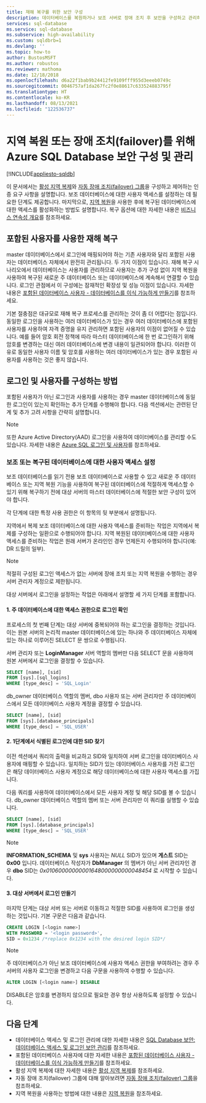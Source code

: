```yaml
---
title: 재해 복구를 위한 보안 구성
description: 데이터베이스를 복원하거나 보조 서버로 장애 조치 후 보안을 구성하고 관리하기 위한 보안 고려 사항을 설명합니다.
services: sql-database
ms.service: sql-database
ms.subservice: high-availability
ms.custom: sqldbrb=1
ms.devlang: ''
ms.topic: how-to
author: BustosMSFT
ms.author: robustos
ms.reviewer: mathoma
ms.date: 12/18/2018
ms.openlocfilehash: d6a22f1bab9b24412fe9109fff955d3eeeb0749c
ms.sourcegitcommit: 0046757af1da267fc2f0e88617c633524883795f
ms.translationtype: HT
ms.contentlocale: ko-KR
ms.lasthandoff: 08/13/2021
ms.locfileid: "122536737"
---
```

# <a name="configure-and-manage-azure-sql-database-security-for-geo-restore-or-failover"></a>지역 복원 또는 장애 조치(failover)를 위해 Azure SQL Database 보안 구성 및 관리
[!INCLUDE[appliesto-sqldb](../includes/appliesto-sqldb.md)]

이 문서에서는 [활성 지역 복제](active-geo-replication-overview.md)와 [자동 장애 조치(failover) 그룹](auto-failover-group-overview.md)을 구성하고 제어하는 인증 요구 사항을 설명합니다. 보조 데이터베이스에 대한 사용자 액세스를 설정하는 데 필요한 단계도 제공합니다. 마지막으로, [지역 복원](recovery-using-backups.md#geo-restore)을 사용한 후에 복구된 데이터베이스에 대한 액세스를 활성화하는 방법도 설명합니다. 복구 옵션에 대한 자세한 내용은 [비즈니스 연속성 개요](business-continuity-high-availability-disaster-recover-hadr-overview.md)를 참조하세요.

## <a name="disaster-recovery-with-contained-users"></a>포함된 사용자를 사용한 재해 복구

master 데이터베이스에서 로그인에 매핑되어야 하는 기존 사용자와 달리 포함된 사용자는 데이터베이스 자체에서 완전히 관리됩니다. 두 가지 이점이 있습니다. 재해 복구 시나리오에서 데이터베이스는 사용자를 관리하므로 사용자는 추가 구성 없이 지역 복원을 사용하여 복구된 새로운 주 데이터베이스 또는 데이터베이스에 계속해서 연결할 수 있습니다. 로그인 관점에서 이 구성에는 잠재적인 확장성 및 성능 이점이 있습니다. 자세한 내용은 [포함된 데이터베이스 사용자 - 데이터베이스를 이식 가능하게 만들기](/sql/relational-databases/security/contained-database-users-making-your-database-portable)를 참조하세요.

기본 절충점은 대규모로 재해 복구 프로세스를 관리하는 것이 좀 더 어렵다는 점입니다. 동일한 로그인을 사용하는 여러 데이터베이스가 있는 경우 여러 데이터베이스에 포함된 사용자를 사용하여 자격 증명을 유지 관리하면 포함된 사용자의 이점이 없어질 수 있습니다. 예를 들어 암호 회전 정책에 따라 마스터 데이터베이스에 한 번 로그인하기 위해 암호를 변경하는 대신 여러 데이터베이스에 변경 내용이 일관되어야 합니다. 이러한 이유로 동일한 사용자 이름 및 암호를 사용하는 여러 데이터베이스가 있는 경우 포함된 사용자를 사용하는 것은 좋지 않습니다.

## <a name="how-to-configure-logins-and-users"></a>로그인 및 사용자를 구성하는 방법

포함된 사용자가 아닌 로그인과 사용자를 사용하는 경우 master 데이터베이스에 동일한 로그인이 있는지 확인하는 추가 단계를 수행해야 합니다. 다음 섹션에서는 관련된 단계 및 추가 고려 사항을 간략히 설명합니다.

  >[!NOTE]
  > 또한 Azure Active Directory(AAD) 로그인을 사용하여 데이터베이스를 관리할 수도 있습니다. 자세한 내용은 [Azure SQL 로그인 및 사용자](./logins-create-manage.md)를 참조하세요.

### <a name="set-up-user-access-to-a-secondary-or-recovered-database"></a>보조 또는 복구된 데이터베이스에 대한 사용자 액세스 설정

보조 데이터베이스를 읽기 전용 보조 데이터베이스로 사용할 수 있고 새로운 주 데이터베이스 또는 지역 복원 기능을 사용하여 복구된 데이터베이스에 적절하게 액세스할 수 있기 위해 복구하기 전에 대상 서버의 마스터 데이터베이스에 적절한 보안 구성이 있어야 합니다.

각 단계에 대한 특정 사용 권한은 이 항목의 뒷 부분에서 설명됩니다.

지역에서 복제 보조 데이터베이스에 대한 사용자 액세스를 준비하는 작업은 지역에서 복제를 구성하는 일환으로 수행되어야 합니다. 지역 복원된 데이터베이스에 대한 사용자 액세스를 준비하는 작업은 원래 서버가 온라인인 경우 언제든지 수행되어야 합니다(예: DR 드릴의 일부).

> [!NOTE]
> 적절히 구성된 로그인 액세스가 없는 서버에 장애 조치 또는 지역 복원을 수행하는 경우 서버 관리자 계정으로 제한됩니다.

대상 서버에서 로그인을 설정하는 작업은 아래에서 설명할 세 가지 단계를 포함합니다.

#### <a name="1-determine-logins-with-access-to-the-primary-database"></a>1. 주 데이터베이스에 대한 액세스 권한으로 로그인 확인

프로세스의 첫 번째 단계는 대상 서버에 중복되어야 하는 로그인을 결정하는 것입니다. 이는 원본 서버의 논리적 master 데이터베이스에 있는 하나와 주 데이터베이스 자체에 있는 하나로 이루어진 SELECT 문 쌍으로 수행됩니다.

서버 관리자 또는 **LoginManager** 서버 역할의 멤버만 다음 SELECT 문을 사용하여 원본 서버에서 로그인을 결정할 수 있습니다.

```sql
SELECT [name], [sid]
FROM [sys].[sql_logins]
WHERE [type_desc] = 'SQL_Login'
```

db_owner 데이터베이스 역할의 멤버, dbo 사용자 또는 서버 관리자만 주 데이터베이스에서 모든 데이터베이스 사용자 계정을 결정할 수 있습니다.

```sql
SELECT [name], [sid]
FROM [sys].[database_principals]
WHERE [type_desc] = 'SQL_USER'
```

#### <a name="2-find-the-sid-for-the-logins-identified-in-step-1"></a>2. 1단계에서 식별된 로그인에 대한 SID 찾기

이전 섹션에서 쿼리의 출력을 비교하고 SID와 일치하여 서버 로그인을 데이터베이스 사용자에 매핑할 수 있습니다. 일치하는 SID가 있는 데이터베이스 사용자를 가진 로그인은 해당 데이터베이스 사용자 계정으로 해당 데이터베이스에 대한 사용자 액세스를 가집니다.

다음 쿼리를 사용하여 데이터베이스에서 모든 사용자 계정 및 해당 SID를 볼 수 있습니다. db_owner 데이터베이스 역할의 멤버 또는 서버 관리자만 이 쿼리를 실행할 수 있습니다.

```sql
SELECT [name], [sid]
FROM [sys].[database_principals]
WHERE [type_desc] = 'SQL_USER'
```

> [!NOTE]
> **INFORMATION_SCHEMA** 및 **sys** 사용자는 *NULL* SID가 있으며 **게스트** SID는 **0x00** 입니다. 데이터베이스 작성자가 **DbManager** 의 멤버가 아닌 서버 관리자인 경우 **dbo** SID는 *0x01060000000001648000000000048454* 로 시작할 수 있습니다.

#### <a name="3-create-the-logins-on-the-target-server"></a>3. 대상 서버에서 로그인 만들기

마지막 단계는 대상 서버 또는 서버로 이동하고 적절한 SID를 사용하여 로그인을 생성하는 것입니다. 기본 구문은 다음과 같습니다.

```sql
CREATE LOGIN [<login name>]
WITH PASSWORD = '<login password>',
SID = 0x1234 /*replace 0x1234 with the desired login SID*/
```

> [!NOTE]
> 주 데이터베이스가 아닌 보조 데이터베이스에 사용자 액세스 권한을 부여하려는 경우 주 서버의 사용자 로그인을 변경하고 다음 구문을 사용하여 수행할 수 있습니다.
>
> ```sql
> ALTER LOGIN [<login name>] DISABLE
> ```
>
> DISABLE은 암호를 변경하지 않으므로 필요한 경우 항상 사용하도록 설정할 수 있습니다.

## <a name="next-steps"></a>다음 단계

* 데이터베이스 액세스 및 로그인 관리에 대한 자세한 내용은 [SQL Database 보안: 데이터베이스 액세스 및 로그인 보안 관리](logins-create-manage.md)를 참조하세요.
* 포함된 데이터베이스 사용자에 대한 자세한 내용은 [포함된 데이터베이스 사용자 - 데이터베이스를 이식 가능하게 만들기](/sql/relational-databases/security/contained-database-users-making-your-database-portable)를 참조하세요.
* 활성 지역 복제에 대한 자세한 내용은 [활성 지역 복제](active-geo-replication-overview.md)를 참조하세요.
* 자동 장애 조치(failover) 그룹에 대해 알아보려면 [자동 장애 조치(failover) 그룹](auto-failover-group-overview.md)을 참조하세요.
* 지역 복원을 사용하는 방법에 대한 내용은 [지역 복원](recovery-using-backups.md#geo-restore)을 참조하세요.